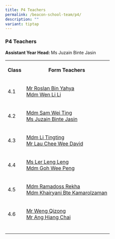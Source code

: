 ```yaml
---
title: P4 Teachers
permalink: /beacon-school-team/p4/
description: ""
variant: tiptap
---
```

<h3>P4 Teachers</h3>
<p><strong>Assistant Year Head: </strong>Ms Juzain Binte Jasin</p>
<table style="minWidth: 50px">
<colgroup>
<col>
<col>
</colgroup>
<tbody>
<tr>
<th rowspan="1" colspan="1">
<p>Class</p>
</th>
<th rowspan="1" colspan="1">
<p>Form Teachers</p>
</th>
</tr>
<tr>
<td rowspan="1" colspan="1">
<p>4.1</p>
</td>
<td rowspan="1" colspan="1">
<p><a href="mailto:roslan_yahya@moe.edu.sg" rel="noopener nofollow" target="_blank">Mr Roslan Bin Yahya</a>
<br><a href="mailto:wen_li_li@moe.edu.sg" rel="noopener nofollow" target="_blank">Mdm Wen Li Li</a>
</p>
</td>
</tr>
<tr>
<td rowspan="1" colspan="1">
<p>4.2</p>
</td>
<td rowspan="1" colspan="1">
<p><a href="mailto:sam_wei_ting@moe.edu.sg" rel="noopener nofollow" target="_blank">Mdm Sam Wei Ting</a>
<br><a href="mailto:juzain_jasin@moe.edu.sg" rel="noopener nofollow" target="_blank">Ms Juzain Binte Jasin</a>
</p>
</td>
</tr>
<tr>
<td rowspan="1" colspan="1">
<p>4.3</p>
</td>
<td rowspan="1" colspan="1">
<p><a href="mailto:li_tingting@moe.edu.sg" rel="noopener nofollow" target="_blank">Mdm Li Tingting</a>
<br><a href="mailto:lau_chee_wee_david@moe.edu.sg" rel="noopener nofollow" target="_blank">Mr Lau Chee Wee David</a>
</p>
</td>
</tr>
<tr>
<td rowspan="1" colspan="1">
<p>4.4</p>
</td>
<td rowspan="1" colspan="1">
<p><a href="mailto:ler_leng_leng@moe.edu.sg" rel="noopener nofollow" target="_blank">Ms Ler Leng Leng</a>
<br><a href="mailto:weepeng_goh@moe.edu.sg" rel="noopener nofollow" target="_blank">Mdm Goh Wee Peng</a>
</p>
</td>
</tr>
<tr>
<td rowspan="1" colspan="1">
<p>4.5</p>
</td>
<td rowspan="1" colspan="1">
<p><a href="mailto:rekha_pugalendhi@moe.edu.sg" rel="noopener nofollow" target="_blank">Mdm Ramadoss Rekha</a>
<br><a href="mailto:khairyani_kamarolzaman@moe.edu.sg" rel="noopener nofollow" target="_blank">Mdm Khairyani Bte Kamarolzaman</a>
</p>
</td>
</tr>
<tr>
<td rowspan="1" colspan="1">
<p>4.6</p>
</td>
<td rowspan="1" colspan="1">
<p><a href="mailto:weng_qizong@moe.edu.sg" rel="noopener nofollow" target="_blank">Mr Weng Qizong</a>
<br><a href="mailto:ang_hiang_chai@moe.edu.sg" rel="noopener nofollow" target="_blank">Mr Ang Hiang Chai</a>
</p>
</td>
</tr>
<tr>
<td rowspan="1" colspan="1">
<p></p>
</td>
<td rowspan="1" colspan="1">
<p></p>
</td>
</tr>
</tbody>
</table>
<p></p>